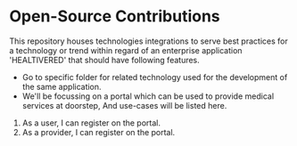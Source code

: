 # Open-Source Contributions

This repository houses technologies integrations to serve best practices for a technology or trend within regard of an enterprise application 'HEALTIVERED' that should have following features.

- Go to specific folder for related technology used for the development of the same application.
- We'll be focussing on a portal which can be used to provide medical services at doorstep, And use-cases will be listed here.

1. As a user, I can register on the portal.
2. As a provider, I can register on the portal.
